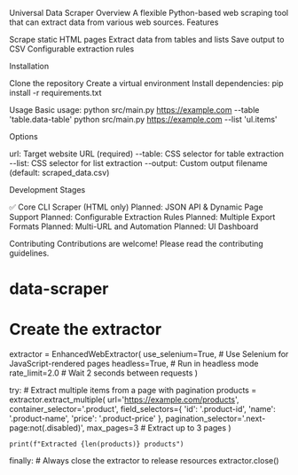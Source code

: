 Universal Data Scraper
Overview
A flexible Python-based web scraping tool that can extract data from various web sources.
Features

Scrape static HTML pages
Extract data from tables and lists
Save output to CSV
Configurable extraction rules

Installation

Clone the repository
Create a virtual environment
Install dependencies:
pip install -r requirements.txt

Usage
Basic usage:
python src/main.py https://example.com --table 'table.data-table'
python src/main.py https://example.com --list 'ul.items'

Options

url: Target website URL (required)
--table: CSS selector for table extraction
--list: CSS selector for list extraction
--output: Custom output filename (default: scraped_data.csv)

Development Stages

✅ Core CLI Scraper (HTML only)
Planned: JSON API & Dynamic Page Support
Planned: Configurable Extraction Rules
Planned: Multiple Export Formats
Planned: Multi-URL and Automation
Planned: UI Dashboard

Contributing
Contributions are welcome! Please read the contributing guidelines.

# data-scraper
# Create the extractor
extractor = EnhancedWebExtractor(
    use_selenium=True,  # Use Selenium for JavaScript-rendered pages
    headless=True,      # Run in headless mode
    rate_limit=2.0      # Wait 2 seconds between requests
)

try:
    # Extract multiple items from a page with pagination
    products = extractor.extract_multiple(
        url='https://example.com/products',
        container_selector='.product',
        field_selectors={
            'id': '.product-id',
            'name': '.product-name',
            'price': '.product-price'
        },
        pagination_selector='.next-page:not(.disabled)',
        max_pages=3  # Extract up to 3 pages
    )
    
    print(f"Extracted {len(products)} products")
    
finally:
    # Always close the extractor to release resources
    extractor.close()
